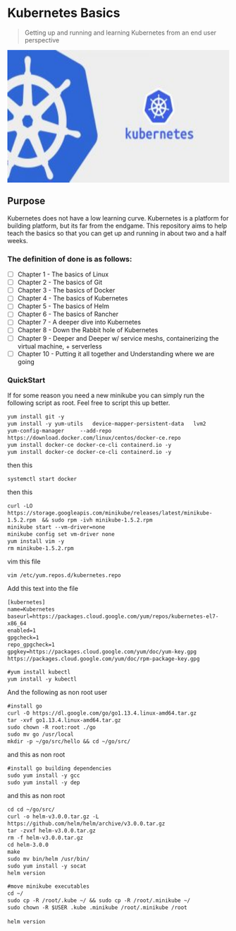 # Kubernetes Basics
> Getting up and running and learning Kubernetes from an end user perspective

<img src="images/Kubernetes-training-in-Hyderabad.jpeg" width="600" height="300" align="center" />

## Purpose
Kubernetes does not have a low learning curve. Kubernetes is a platform for building platform, but its far from the endgame. This repository aims to help teach the basics so that you can get up and running in about two and a half weeks.

### The definition of done is as follows:
- [ ] Chapter 1 - The basics of Linux
- [ ] Chapter 2 - The basics of Git
- [ ] Chapter 3 - The basics of Docker
- [ ] Chapter 4 - The basics of Kubernetes
- [ ] Chapter 5 - The basics of Helm
- [ ] Chapter 6 - The basics of Rancher
- [ ] Chapter 7 - A deeper dive into Kubernetes 
- [ ] Chapter 8 - Down the Rabbit hole of Kubernetes
- [ ] Chapter 9 - Deeper and Deeper w/ service meshs, containerizing the virtual machine, + serverless
- [ ] Chapter 10 - Putting it all together and Understanding where we are going

### QuickStart
If for some reason you need a new minikube you can simply run the following script as root. Feel free to script this up better.
```
yum install git -y
yum install -y yum-utils   device-mapper-persistent-data   lvm2
yum-config-manager     --add-repo     https://download.docker.com/linux/centos/docker-ce.repo
yum install docker-ce docker-ce-cli containerd.io -y
yum install docker-ce docker-ce-cli containerd.io -y
```
then this
```
systemctl start docker
```
then this
```
curl -LO https://storage.googleapis.com/minikube/releases/latest/minikube-1.5.2.rpm  && sudo rpm -ivh minikube-1.5.2.rpm
minikube start --vm-driver=none
minikube config set vm-driver none
yum install vim -y
rm minikube-1.5.2.rpm
```
vim this file
```
vim /etc/yum.repos.d/kubernetes.repo
```
Add this text into the file
```
[kubernetes]
name=Kubernetes
baseurl=https://packages.cloud.google.com/yum/repos/kubernetes-el7-x86_64
enabled=1
gpgcheck=1
repo_gpgcheck=1
gpgkey=https://packages.cloud.google.com/yum/doc/yum-key.gpg https://packages.cloud.google.com/yum/doc/rpm-package-key.gpg
```
```
#yum install kubectl
yum install -y kubectl
```
And the following as non root user
```
#install go
curl -O https://dl.google.com/go/go1.13.4.linux-amd64.tar.gz
tar -xvf go1.13.4.linux-amd64.tar.gz
sudo chown -R root:root ./go
sudo mv go /usr/local
mkdir -p ~/go/src/hello && cd ~/go/src/
```
and this as non root
```
#install go building dependencies
sudo yum install -y gcc
sudo yum install -y dep
```
and this as non root
```
cd cd ~/go/src/
curl -o helm-v3.0.0.tar.gz -L https://github.com/helm/helm/archive/v3.0.0.tar.gz
tar -zvxf helm-v3.0.0.tar.gz
rm -f helm-v3.0.0.tar.gz
cd helm-3.0.0
make
sudo mv bin/helm /usr/bin/
sudo yum install -y socat
helm version
```
```
#move minikube executables
cd ~/
sudo cp -R /root/.kube ~/ && sudo cp -R /root/.minikube ~/
sudo chown -R $USER .kube .minikube /root/.minikube /root

helm version
```
